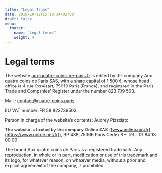 ```yaml
---
title: "Legal Terms"
date: 2018-10-19T15:19:34+02:00
draft: false
menu:
  footer:
    name: "Legal terms"
    weight: 4
---
```


# Legal terms

The website [aux-quatre-coins-de-paris.fr](https://www.aux-quatre-coins-de-paris.fr) is edited by the company Aux quatre coins de Paris SAS, with a share capital of 1 500 €, whose head office is 4 rue Corvisart, 75013 Paris (France), and registered in the Paris Trade and Companies’ Register under the number 823 739 503.

Mail : [contact@quatre-coins.paris](mailto:contact@quatre-coins.paris)

EU VAT number: FR 58 823739503

Person in charge of the website’s contents: Audrey Pizzolato

The website is hosted by the company Online SAS ([www.online.net/fr](https://www.online.net/fr)), BP 438, 75366 Paris Cedex 8 – Tél. : 01 84 13 00 00

The brand Aux quatre coins de Paris is a registered trademark. Any reproduction, in whole or in part, modification or use of this trademark and its logo, for whatever reason, on whatever media, without a prior and explicit agreement of the company, is prohibited.

